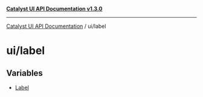 [**Catalyst UI API Documentation v1.3.0**](../../README.md)

---

[Catalyst UI API Documentation](../../README.md) / ui/label

# ui/label

## Variables

- [Label](variables/Label.md)
